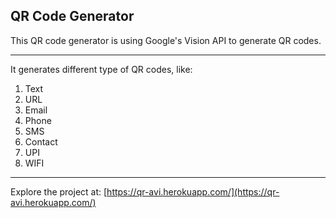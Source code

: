 QR Code Generator
-----------------

This QR code generator is using Google's Vision API to generate QR codes.
***********************
It generates different type of QR codes, like: 
1. Text
2. URL
3. Email
4. Phone
5. SMS
6. Contact 
7. UPI
8. WIFI
************************
Explore the project at: [https://qr-avi.herokuapp.com/](https://qr-avi.herokuapp.com/)
